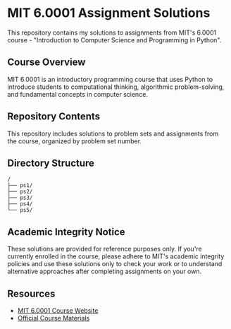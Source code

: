# MIT 6.0001 Assignment Solutions

This repository contains my solutions to assignments from MIT's 6.0001 course - "Introduction to Computer Science and Programming in Python".

## Course Overview

MIT 6.0001 is an introductory programming course that uses Python to introduce students to computational thinking, algorithmic problem-solving, and fundamental concepts in computer science.

## Repository Contents

This repository includes solutions to problem sets and assignments from the course, organized by problem set number.

## Directory Structure

```
/
├── ps1/
├── ps2/
├── ps3/
├── ps4/
└── ps5/
```

## Academic Integrity Notice

These solutions are provided for reference purposes only. If you're currently enrolled in the course, please adhere to MIT's academic integrity policies and use these solutions only to check your work or to understand alternative approaches after completing assignments on your own.

## Resources

- [MIT 6.0001 Course Website](https://ocw.mit.edu/courses/electrical-engineering-and-computer-science/6-0001-introduction-to-computer-science-and-programming-in-python-fall-2016/)
- [Official Course Materials](https://ocw.mit.edu/courses/electrical-engineering-and-computer-science/6-0001-introduction-to-computer-science-and-programming-in-python-fall-2016/lecture-slides-code/)